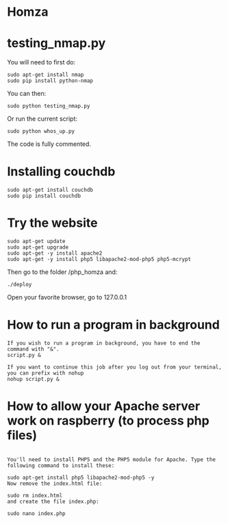 # Homza

# testing_nmap.py
You will need to first do:

````
sudo apt-get install nmap
sudo pip install python-nmap
````

You can then:
````
sudo python testing_nmap.py
````
Or run the current script:
````
sudo python whos_up.py
````
The code is fully commented.

# Installing couchdb
````
sudo apt-get install couchdb
sudo pip install couchdb
````
# Try the website
````
sudo apt-get update
sudo apt-get upgrade
sudo apt-get -y install apache2 
sudo apt-get -y install php5 libapache2-mod-php5 php5-mcrypt
````
Then go to the folder /php_homza and:
````
./deploy
````
Open your favorite browser, go to 127.0.0.1

# How to run a program in background
````
If you wish to run a program in background, you have to end the command with "&".
script.py &

If you want to continue this job after you log out from your terminal, you can prefix with nohup
nohup script.py &

````
# How to allow your Apache server work on raspberry (to process php files)
````

You'll need to install PHP5 and the PHP5 module for Apache. Type the following command to install these:

sudo apt-get install php5 libapache2-mod-php5 -y
Now remove the index.html file:

sudo rm index.html
and create the file index.php:

sudo nano index.php
